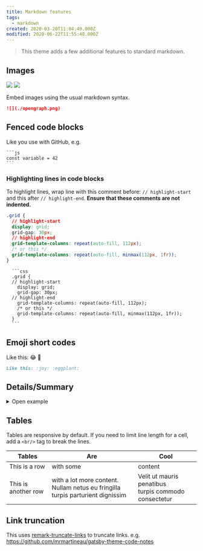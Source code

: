 ```yaml
---
title: Markdown features
tags:
  - markdown
created: 2020-03-20T11:04:49.000Z
modified: 2020-06-22T11:55:48.000Z
---
```


> This theme adds a few additional features to standard markdown.

## Images

![](./opengraph.png)
![](./logo.png)

Embed images using the usual markdown syntax.

```md
![](./opengraph.png)
```

## Fenced code blocks

Like you use with GitHub, e.g.

    ```js
    const variable = 42
    ```

### Highlighting lines in code blocks

To highlight lines, wrap line with this comment before: `// highlight-start` and this after `// highlight-end`. **Ensure that these comments are not indented.**

```css
.grid {
  // highlight-start
  display: grid;
  grid-gap: 30px;
  // highlight-end
  grid-template-columns: repeat(auto-fill, 112px);
  /* or this */
  grid-template-columns: repeat(auto-fill, minmax(112px, 1fr));
}
```

      ```css
      .grid {
      // highlight-start
        display: grid;
        grid-gap: 30px;
      // highlight-end
        grid-template-columns: repeat(auto-fill, 112px);
        /* or this */
        grid-template-columns: repeat(auto-fill, minmax(112px, 1fr));
      }
      ```

## Emoji short codes

Like this: :joy: :eggplant:

```md
Like this: :joy: :eggplant:
```

## Details/Summary

<details>
  <summary>Open example</summary>

Tada! :tada:

```html
<details>
  <summary>Open example</summary>

  Tada! :tada:
</details>
```

</details>

## Tables

Tables are responsive by default. If you need to limit line length for a cell, add a `<br/>` tag to break the lines.

| Tables              | Are                                                                                 | Cool                                                      |
| ------------------- | ----------------------------------------------------------------------------------- | --------------------------------------------------------- |
| This is a row       | with some                                                                           | content                                                   |
| This is another row | with a lot more content. <br/>Nullam netus eu fringilla turpis parturient dignissim | Velit ut mauris penatibus <br/>turpis commodo consectetur |

## Link truncation

This uses [remark-truncate-links](https://github.com/GaiAma/Coding4GaiAma/tree/master/packages/remark-truncate-links) to truncate links. e.g. https://github.com/mrmartineau/gatsby-theme-code-notes
